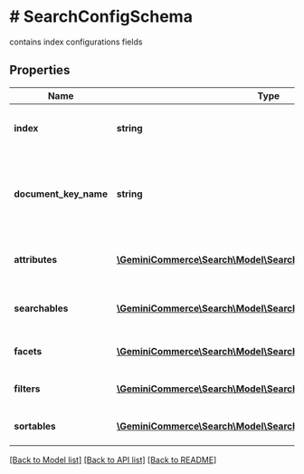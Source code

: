 # # SearchConfigSchema
contains index configurations fields

## Properties 


Name | Type | Description | Notes
------------ | ------------- | ------------- | -------------
**index**| **string** | index name, to create or where update configuration  |
**document_key_name**| **string** | field which value will be used as document id [#DOCGENBUG REQUIRED FIELD]  | [optional]
**attributes**| [**\GeminiCommerce\Search\Model\SearchConfigSchemaAttribute[]**](SearchConfigSchemaAttribute.md) | fields that can be stored into index and later retrieved  |
**searchables**| [**\GeminiCommerce\Search\Model\SearchConfigSchemaSearchable[]**](SearchConfigSchemaSearchable.md) | fields that can be used for fulltext searches  | [optional]
**facets**| [**\GeminiCommerce\Search\Model\SearchConfigSchemaFacet[]**](SearchConfigSchemaFacet.md) | fields that can be used for aggregations  | [optional]
**filters**| [**\GeminiCommerce\Search\Model\SearchConfigSchemaFilter[]**](SearchConfigSchemaFilter.md) | fields that can be used for filtering  | [optional]
**sortables**| [**\GeminiCommerce\Search\Model\SearchConfigSchemaSortable[]**](SearchConfigSchemaSortable.md) | fields that can be used for sorting  | [optional]


[[Back to Model list]](../../README.md#models) [[Back to API list]](../../README.md#endpoints) [[Back to README]](../../README.md)

